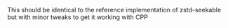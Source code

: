 This should be identical to the reference implementation of zstd-seekable but with minor tweaks to get it working with CPP
